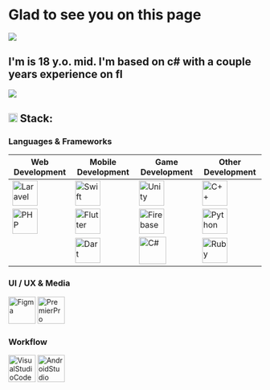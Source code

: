 # Glad to see you on this page #
![](http://github-profile-summary-cards.vercel.app/api/cards/profile-details?username=1nteractme&theme=onedark) 

## I'm is 18 y.o. mid. I'm based on c# with a couple years experience on fl ##
![](http://github-profile-summary-cards.vercel.app/api/cards/repos-per-language?username=1nteractme&theme=onedark)

## <img src="https://img.icons8.com/?size=100&id=v99ZVcvSbRBp&format=png&color=000000" width="18" height="18" alt="Mac"/> Stack: ##

### Languages & Frameworks ###
<table>
    <thead>
        <tr>
            <th>Web Development</th>
            <th>Mobile Development</th>
            <th>Game Development</th>
            <th>Other Development</th>
        </tr>
    </thead>
    <tbody>
        <tr>
            <td><img src="https://img.icons8.com/?size=100&id=9yPfdIAPFYys&format=png&color=000000" width="50" height="50" alt="Laravel" /></td>
            <td><img src="https://img.icons8.com/?size=100&id=24465&format=png&color=000000" width="50" height="50" alt="Swift" /></td>
            <td><img src="https://img.icons8.com/?size=100&id=vJMs5fU2hLbg&format=png&color=000000" width="50" height="50" alt="Unity" /></td>
            <td><img src="https://img.icons8.com/?size=100&id=TpULddJc4gTh&format=png&color=000000" width="50" height="50" alt="C++" /></td>
        </tr>
        <tr>
            <td><img src="https://img.icons8.com/?size=100&id=fAMVO_fuoOuC&format=png&color=000000" width="50" height="50" alt="PHP" /></td>
            <td><img src="https://img.icons8.com/?size=100&id=pCvIfmctRaY8&format=png&color=000000" width="50" height="50" alt="Flutter" /></td>
            <td><img src="https://img.icons8.com/?size=100&id=ROMfFZ1tMhpk&format=png&color=000000" width="50" height="50" alt="Firebase" /></td>
            <td><img src="https://img.icons8.com/?size=100&id=l75OEUJkPAk4&format=png&color=000000" width="50" height="50" alt="Python" /></td>
        </tr>
        <tr>
        <td></td> 
            <td><img src="https://img.icons8.com/?size=100&id=7AFcZ2zirX6Y&format=png&color=000000" width="50" height="50" alt="Dart" /></td>
            <td><img src="https://img.icons8.com/?size=100&id=55251&format=png&color=000000" width="54" height="54" alt="C#" /></td> 
            <td><img src="https://img.icons8.com/?size=100&id=22189&format=png&color=000000" width="50" height="50" alt="Ruby" /></td>
        </tr>
    </tbody>
</table>

### UI / UX & Media ###
<p align="left">
<img src="https://img.icons8.com/?size=100&id=zfHRZ6i1Wg0U&format=png&color=000000" width="54" height="54" alt="Figma" />
<img src="https://img.icons8.com/?size=100&id=87ZqKgnPMW8m&format=png&color=000000" width="54" height="54" alt="PremierPro" />
</p>

### Workflow ###
<p align="left">
<img src="https://img.icons8.com/color/512/visual-studio-code-2019.png" width="54" height="54" alt="VisualStudioCode" />
<img src="https://img.icons8.com/color/512/android-studio--v3.png" width="54" height="54" alt="AndroidStudio" />
</p>
